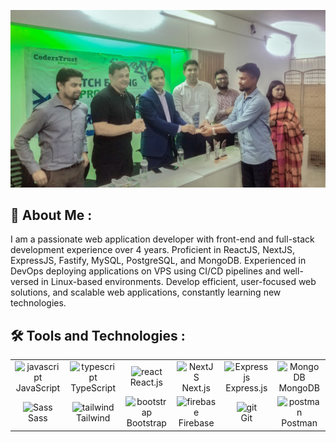 ![Header](./award-mamun.jpg)

## 🙍 About Me :

I am a passionate web application developer with front-end and full-stack development experience over 4 years. Proficient in ReactJS, NextJS, ExpressJS, Fastify, MySQL, PostgreSQL, and MongoDB. Experienced in DevOps deploying applications on VPS using CI/CD pipelines and well-versed in Linux-based environments. Develop efficient, user-focused web solutions, and scalable web applications, constantly learning new technologies.

## 🛠️ Tools and Technologies :

<table align="center">
  <tr>
    <td align="center" width="96">
        <img src="https://skillicons.dev/icons?i=js" width="48" height="48" alt="javascript" /><br>JavaScript
    </td>
    <td align="center" width="96">
        <img src="https://skillicons.dev/icons?i=ts" width="48" height="48" alt="typescript" /><br>TypeScript
    </td>
    <td align="center" width="96">
        <img src="https://skillicons.dev/icons?i=react" width="48" height="48" alt="react" /><br>React.js
    </td>
     <td align="center" width="96">
        <img src="https://skillicons.dev/icons?i=nextjs" width="48" height="48" alt="NextJS" /><br>Next.js
    </td>
    <td align="center" width="96">
        <img src="https://skillicons.dev/icons?i=expressjs" width="48" height="48" alt="Expressjs" /><br>Express.js
    </td>
   <td align="center" width="96">
        <img src="https://skillicons.dev/icons?i=mongodb" width="48" height="48" alt="MongoDB" /><br>MongoDB
    </td>
  </tr>
  <tr>
    <td align="center" width="96">
        <img src="https://techstack-generator.vercel.app/sass-icon.svg" width="48" height="48" alt="Sass" /><br>Sass
    </td>
    <td align="center" width="96">
      <img src="https://skillicons.dev/icons?i=tailwind" width="48" height="48" alt="tailwind" /><br>Tailwind
    </td>
   <td align="center" width="96">
        <img src="https://skillicons.dev/icons?i=bootstrap" width="48" height="48" alt="bootstrap" /><br>Bootstrap
    </td>
    <td align="center" width="96">
        <img src="https://skillicons.dev/icons?i=firebase" width="48" height="48" alt="firebase" /><br>Firebase
   </td>
   <td align="center" width="96">
        <img src="https://skillicons.dev/icons?i=git" width="48" height="48" alt="git" /><br>Git
   </td>
   <td align="center" width="96">
        <img src="https://skillicons.dev/icons?i=postman" width="48" height="48" alt="postman" /><br>Postman
   </td>
  </tr>
</table>
